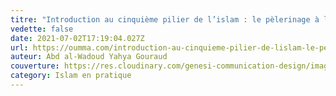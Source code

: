 ```yaml
---
titre: "Introduction au cinquième pilier de l’islam : le pèlerinage à la Mecque"
vedette: false
date: 2021-07-02T17:19:04.027Z
url: https://oumma.com/introduction-au-cinquieme-pilier-de-lislam-le-pelerinage-a-la-mecque/
auteur: Abd al-Wadoud Yahya Gouraud
couverture: https://res.cloudinary.com/genesi-communication-design/image/upload/v1625246546/35470v_lwmhks.jpg
category: Islam en pratique
---
```

